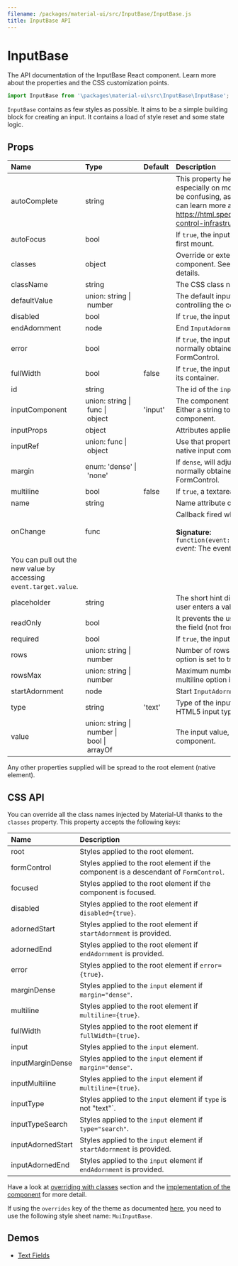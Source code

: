 ```yaml
---
filename: /packages/material-ui/src/InputBase/InputBase.js
title: InputBase API
---
```


<!--- This documentation is automatically generated, do not try to edit it. -->

# InputBase

<p class="description">The API documentation of the InputBase React component. Learn more about the properties and the CSS customization points.</p>

```js
import InputBase from '\packages\material-ui\src\InputBase\InputBase';
```

`InputBase` contains as few styles as possible.
It aims to be a simple building block for creating an input.
It contains a load of style reset and some state logic.

## Props

| Name | Type | Default | Description |
|:-----|:-----|:--------|:------------|
| <span class="prop-name">autoComplete</span> | <span class="prop-type">string</span> |   | This property helps users to fill forms faster, especially on mobile devices. The name can be confusing, as it's more like an autofill. You can learn more about it here: https://html.spec.whatwg.org/multipage/form-control-infrastructure.html#autofill |
| <span class="prop-name">autoFocus</span> | <span class="prop-type">bool</span> |   | If `true`, the input will be focused during the first mount. |
| <span class="prop-name">classes</span> | <span class="prop-type">object</span> |   | Override or extend the styles applied to the component. See [CSS API](#css-api) below for more details. |
| <span class="prop-name">className</span> | <span class="prop-type">string</span> |   | The CSS class name of the wrapper element. |
| <span class="prop-name">defaultValue</span> | <span class="prop-type">union:&nbsp;string&nbsp;&#124;<br>&nbsp;number<br></span> |   | The default input value, useful when not controlling the component. |
| <span class="prop-name">disabled</span> | <span class="prop-type">bool</span> |   | If `true`, the input will be disabled. |
| <span class="prop-name">endAdornment</span> | <span class="prop-type">node</span> |   | End `InputAdornment` for this component. |
| <span class="prop-name">error</span> | <span class="prop-type">bool</span> |   | If `true`, the input will indicate an error. This is normally obtained via context from FormControl. |
| <span class="prop-name">fullWidth</span> | <span class="prop-type">bool</span> | <span class="prop-default">false</span> | If `true`, the input will take up the full width of its container. |
| <span class="prop-name">id</span> | <span class="prop-type">string</span> |   | The id of the `input` element. |
| <span class="prop-name">inputComponent</span> | <span class="prop-type">union:&nbsp;string&nbsp;&#124;<br>&nbsp;func&nbsp;&#124;<br>&nbsp;object<br></span> | <span class="prop-default">'input'</span> | The component used for the native input. Either a string to use a DOM element or a component. |
| <span class="prop-name">inputProps</span> | <span class="prop-type">object</span> |   | Attributes applied to the `input` element. |
| <span class="prop-name">inputRef</span> | <span class="prop-type">union:&nbsp;func&nbsp;&#124;<br>&nbsp;object<br></span> |   | Use that property to pass a ref callback to the native input component. |
| <span class="prop-name">margin</span> | <span class="prop-type">enum:&nbsp;'dense'&nbsp;&#124;<br>&nbsp;'none'<br></span> |   | If `dense`, will adjust vertical spacing. This is normally obtained via context from FormControl. |
| <span class="prop-name">multiline</span> | <span class="prop-type">bool</span> | <span class="prop-default">false</span> | If `true`, a textarea element will be rendered. |
| <span class="prop-name">name</span> | <span class="prop-type">string</span> |   | Name attribute of the `input` element. |
| <span class="prop-name">onChange</span> | <span class="prop-type">func</span> |   | Callback fired when the value is changed.<br><br>**Signature:**<br>`function(event: object) => void`<br>*event:* The event source of the callback. You can pull out the new value by accessing `event.target.value`. |
| <span class="prop-name">placeholder</span> | <span class="prop-type">string</span> |   | The short hint displayed in the input before the user enters a value. |
| <span class="prop-name">readOnly</span> | <span class="prop-type">bool</span> |   | It prevents the user from changing the value of the field (not from interacting with the field). |
| <span class="prop-name">required</span> | <span class="prop-type">bool</span> |   | If `true`, the input will be required. |
| <span class="prop-name">rows</span> | <span class="prop-type">union:&nbsp;string&nbsp;&#124;<br>&nbsp;number<br></span> |   | Number of rows to display when multiline option is set to true. |
| <span class="prop-name">rowsMax</span> | <span class="prop-type">union:&nbsp;string&nbsp;&#124;<br>&nbsp;number<br></span> |   | Maximum number of rows to display when multiline option is set to true. |
| <span class="prop-name">startAdornment</span> | <span class="prop-type">node</span> |   | Start `InputAdornment` for this component. |
| <span class="prop-name">type</span> | <span class="prop-type">string</span> | <span class="prop-default">'text'</span> | Type of the input element. It should be a valid HTML5 input type. |
| <span class="prop-name">value</span> | <span class="prop-type">union:&nbsp;string&nbsp;&#124;<br>&nbsp;number&nbsp;&#124;<br>&nbsp;bool&nbsp;&#124;<br>&nbsp;arrayOf<br></span> |   | The input value, required for a controlled component. |

Any other properties supplied will be spread to the root element (native element).

## CSS API

You can override all the class names injected by Material-UI thanks to the `classes` property.
This property accepts the following keys:


| Name | Description |
|:-----|:------------|
| <span class="prop-name">root</span> | Styles applied to the root element.
| <span class="prop-name">formControl</span> | Styles applied to the root element if the component is a descendant of `FormControl`.
| <span class="prop-name">focused</span> | Styles applied to the root element if the component is focused.
| <span class="prop-name">disabled</span> | Styles applied to the root element if `disabled={true}`.
| <span class="prop-name">adornedStart</span> | Styles applied to the root element if `startAdornment` is provided.
| <span class="prop-name">adornedEnd</span> | Styles applied to the root element if `endAdornment` is provided.
| <span class="prop-name">error</span> | Styles applied to the root element if `error={true}`.
| <span class="prop-name">marginDense</span> | Styles applied to the `input` element if `margin="dense"`.
| <span class="prop-name">multiline</span> | Styles applied to the root element if `multiline={true}`.
| <span class="prop-name">fullWidth</span> | Styles applied to the root element if `fullWidth={true}`.
| <span class="prop-name">input</span> | Styles applied to the `input` element.
| <span class="prop-name">inputMarginDense</span> | Styles applied to the `input` element if `margin="dense"`.
| <span class="prop-name">inputMultiline</span> | Styles applied to the `input` element if `multiline={true}`.
| <span class="prop-name">inputType</span> | Styles applied to the `input` element if `type` is not "text"`.
| <span class="prop-name">inputTypeSearch</span> | Styles applied to the `input` element if `type="search"`.
| <span class="prop-name">inputAdornedStart</span> | Styles applied to the `input` element if `startAdornment` is provided.
| <span class="prop-name">inputAdornedEnd</span> | Styles applied to the `input` element if `endAdornment` is provided.

Have a look at [overriding with classes](/customization/overrides/#overriding-with-classes) section
and the [implementation of the component](https://github.com/mui-org/material-ui/tree/master/packages/material-ui/src/InputBase/InputBase.js)
for more detail.

If using the `overrides` key of the theme as documented
[here](/customization/themes/#customizing-all-instances-of-a-component-type),
you need to use the following style sheet name: `MuiInputBase`.

## Demos

- [Text Fields](/demos/text-fields/)

